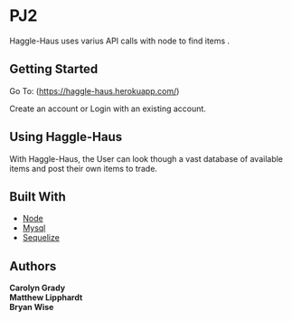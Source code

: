 # PJ2

Haggle-Haus uses varius API calls with node to find items .

## Getting Started

Go To: (https://haggle-haus.herokuapp.com/)

Create an account or Login with an existing account.

## Using Haggle-Haus

With Haggle-Haus, the User can look though a vast database of available items and post their own items to trade.

## Built With

- [Node](https://nodejs.org/en/)
- [Mysql](https://dev.mysql.com/doc/)
- [Sequelize](https://www.npmjs.com/package/sequelize)

## Authors

**Carolyn Grady**  
**Matthew Lipphardt**  
**Bryan Wise**
